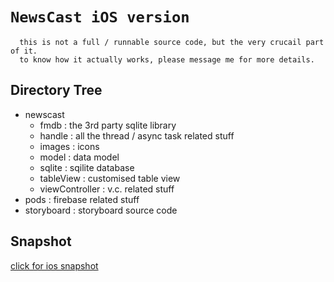 `NewsCast iOS version`
===
      this is not a full / runnable source code, but the very crucail part of it.
      to know how it actually works, please message me for more details.

Directory Tree
---
* newscast
  * fmdb : the 3rd party sqlite library
  * handle : all the thread / async task related stuff
  * images : icons
  * model : data model
  * sqlite : sqilite database
  * tableView : customised table view
  * viewController : v.c. related stuff
* pods : firebase related stuff
* storyboard : storyboard source code

Snapshot
---
[click for ios snapshot](https://www.dropbox.com/sh/773nsgslrk70p2s/AADrLWfSdR05ObQ40edOF-gka "ios's snapshot")
